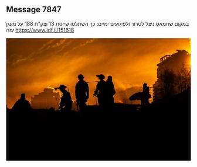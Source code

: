 ## Message 7847

במקום שחמאס ניצל לטרור ולפיגועים ימיים:
כך השתלטו שייטת 13 וצק"ח 188 על מעגן עזה
https://www.idf.il/151618

![Photo](./7847/7847_photo.jpg)
